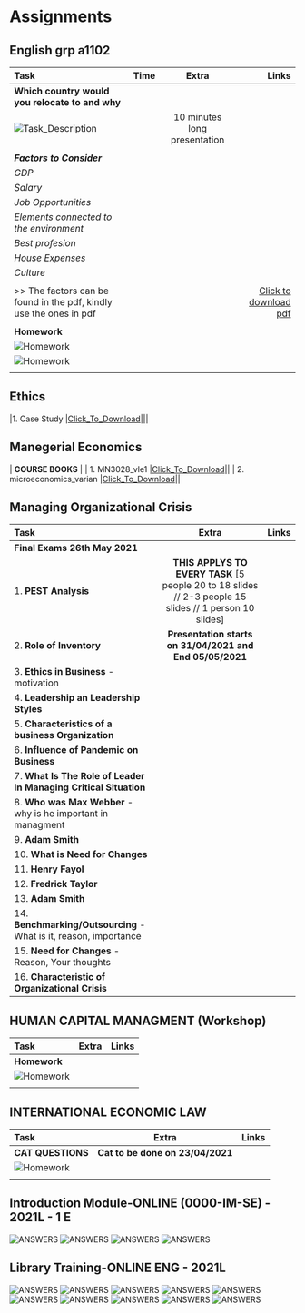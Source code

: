 # Assignments  

## English grp a1102      

| Task                                        | Time         | Extra                    | Links  |
| :--------------------------------              | :----------: | :-----------:            | ------:|
| **Which country would you relocate to and why**| |   |  |
|  ![Task_Description](Country_to_relocate.png "Presentation")   |                      |  10 minutes long presentation  |        |
|                                                |              |                                          |        |
|    **_Factors to Consider_**                       |       |
|     _GDP_                                      |
|     _Salary_                                   |
|     _Job Opportunities_                        ||||
|     _Elements connected to the environment_    ||||
|     _Best profesion_                           ||||
|     _House Expenses_                           ||||
|     _Culture_                                  ||||
|                                                ||||
| >> The factors can be found in the pdf, kindly use the ones in pdf          |||[Click to download pdf](http://bit.ly/English_task) |
|                                                ||||
|    **Homework**                                ||||
|    ![Homework](homeuno.png "Homework View")|||
|    ![Homework](homedos.png "Homework View3")|||
|    |||

## Ethics

|1. Case Study |[Click_To_Download](http://bit.ly/Ethics_Case_Study)|||

## Manegerial Economics

| **COURSE BOOKS**   |
| 1. MN3028_vle1  |[Click_To_Download](http://bit.ly/bookone_)||
| 2. microeconomics_varian  |[Click_To_Download](http://bit.ly/booktwo_)||


## Managing Organizational Crisis


| Task                              | Extra                                                                     | Links    |
| :-------------                    | :----------:                                                              | -----------: |
|**Final Exams 26th May 2021**|||
| 1. **PEST Analysis**           | **THIS APPLYS TO EVERY TASK** [5 people 20 to 18 slides // 2-3 people 15 slides // 1 person 10 slides]    |    |
| 2. **Role of Inventory**               | **Presentation starts on  31/04/2021 and End 05/05/2021**      | | 
| 3. **Ethics in Business** -motivation               |                                                                           | | 
| 4. **Leadership an Leadership Styles**               |                                                                           | | 
| 5. **Characteristics of a business Organization**              |                                                                           | | 
| 6. **Influence of Pandemic on Business**               |                                                                           | | 
| 7. **What Is The Role of Leader In Managing Critical Situation**               |                                                                           | | 
| 8. **Who was Max Webber** - why is he important in managment                |                                                                           | | 
| 9. **Adam Smith** |||
| 10. **What is Need for Changes**|||
| 11. **Henry Fayol**|||
| 12. **Fredrick Taylor**|||
| 13. **Adam Smith**|||
| 14. **Benchmarking/Outsourcing** - What is it, reason, importance|||
| 15. **Need for Changes**  - Reason, Your thoughts |||
| 16. **Characteristic of Organizational Crisis**|||


## HUMAN CAPITAL MANAGMENT (Workshop)

| Task                              | Extra                                                                     | Links    |
| :-------------                    | :----------:                                                              | -----------: |
| **Homework** | |    |
|  ![Homework](HCM_homework.png "Homework View")| |    |
|  | |    |


## INTERNATIONAL ECONOMIC LAW

| Task                              | Extra                                                                     | Links    |
| :-------------                    | :----------:                                                              | -----------: |
| **CAT QUESTIONS** | **Cat to be done on 23/04/2021**|    |
|  ![Homework](IEL_cat.png "Homework View")| |    |
|  | |    |



## Introduction Module-ONLINE (0000-IM-SE) - 2021L - 1 E

![ANSWERS](intercultural_communication1.PNG "OnlineTest")
![ANSWERS](intercultural_communication2.PNG "OnlineTest")
![ANSWERS](intercultural_communication3.PNG "OnlineTest")
![ANSWERS](intercultural_communication4.PNG "OnlineTest")

## Library Training-ONLINE ENG - 2021L

![ANSWERS](one.jpg "OnlineTest")
![ANSWERS](two.jpg "OnlineTest")
![ANSWERS](three.jpg "OnlineTest")
![ANSWERS](four.jpg "OnlineTest")
![ANSWERS](five.jpg "OnlineTest")
![ANSWERS](six.jpg "OnlineTest")
![ANSWERS](seven.jpg "OnlineTest")
![ANSWERS](eight.jpg "OnlineTest")
![ANSWERS](nine.jpg "OnlineTest")
![ANSWERS](ten.jpg "OnlineTest")




